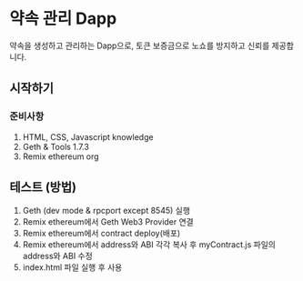 # 약속 관리 Dapp

약속을 생성하고 관리하는 Dapp으로, 토큰 보증금으로 노쇼를 방지하고 신뢰를 제공합니다.

## 시작하기

### 준비사항

1. HTML, CSS, Javascript knowledge
2. Geth & Tools 1.7.3
3. Remix ethereum org

## 테스트 (방법)

1. Geth (dev mode & rpcport except 8545) 실행
2. Remix ethereum에서 Geth Web3 Provider 연결
3. Remix ethereum에서 contract deploy(배포)
4. Remix ethereum에서 address와 ABI 각각 복사 후 myContract.js 파일의 address와 ABI 수정
5. index.html 파일 실행 후 사용